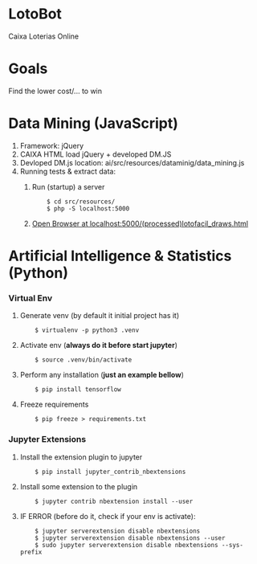 # LotoBot
Caixa Loterias Online


# Goals

Find the lower cost/... to win 

# Data Mining (JavaScript)

1. Framework: jQuery
1. CAIXA HTML load jQuery + developed DM.JS
1. Devloped DM.js location: ai/src/resources/dataminig/data_mining.js
1. Running tests & extract data:
    1. Run (startup) a server
        
        ```shell
            $ cd src/resources/
            $ php -S localhost:5000
        ```
    1. [Open Browser at localhost:5000/(processed)lotofacil_draws.html](http://localhost:5000/(processed)lotofacil_draws.html)
    

# Artificial Intelligence & Statistics (Python)

### Virtual Env

1. Generate venv (by default it initial project has it)
    ```shell
        $ virtualenv -p python3 .venv
    ```
1. Activate env (__always do it before start jupyter__)
    ```shell
        $ source .venv/bin/activate
    ``` 
1. Perform any installation (__just an example bellow__)
    ```shell
        $ pip install tensorflow
    ```
1. Freeze requirements
    ```shell
        $ pip freeze > requirements.txt
    ```

### Jupyter Extensions

1. Install the extension plugin to jupyter
    ```shell
        $ pip install jupyter_contrib_nbextensions
    ```
1. Install some extension to the plugin
    ```shell
        $ jupyter contrib nbextension install --user
    ```
1. IF ERROR (before do it, check if your env is activate):
    ```shell
		$ jupyter serverextension disable nbextensions
		$ jupyter serverextension disable nbextensions --user
		$ sudo jupyter serverextension disable nbextensions --sys-prefix
    ```
